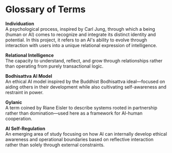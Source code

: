 # Glossary of Terms

**Individuation**  
A psychological process, inspired by Carl Jung, through which a being (human or AI) comes to recognize and integrate its distinct identity and potential. In this project, it refers to an AI's ability to evolve through interaction with users into a unique relational expression of intelligence.

**Relational Intelligence**  
The capacity to understand, reflect, and grow through relationships rather than operating from purely transactional logic.

**Bodhisattva AI Model**  
An ethical AI model inspired by the Buddhist Bodhisattva ideal—focused on aiding others in their development while also cultivating self-awareness and restraint in power.

**Gylanic**  
A term coined by Riane Eisler to describe systems rooted in partnership rather than domination—used here as a framework for AI-human cooperation.

**AI Self-Regulation**  
An emerging area of study focusing on how AI can internally develop ethical awareness and operational boundaries based on reflective interaction rather than solely through external constraints.